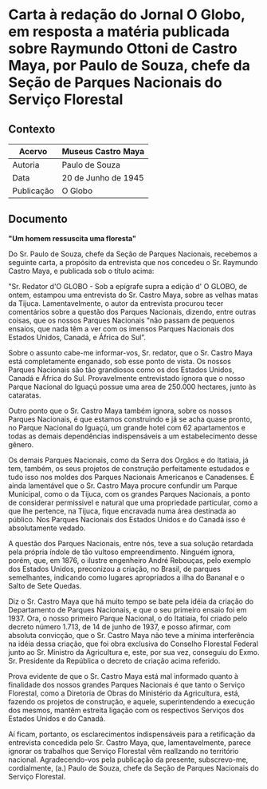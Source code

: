 # Carta à redação do Jornal O Globo, em resposta a matéria publicada sobre Raymundo Ottoni de Castro Maya, por Paulo de Souza, chefe da Seção de Parques Nacionais do Serviço Florestal

## Contexto

|Acervo| Museus Castro Maya |
|-|-|
|Autoria|Paulo de Souza|
|Data|20 de Junho de 1945|
|Publicação|O Globo|

## Documento

__"Um homem ressuscita uma floresta"__

Do Sr. Paulo de Souza, chefe da Seção de Parques Nacionais, recebemos a seguinte carta, a propósito da entrevista que nos concedeu o Sr. Raymundo Castro Maya, e publicada sob o título acima:

"Sr. Redator d'O GLOBO - Sob a epígrafe supra a edição d' O GLOBO, de ontem, estampou uma entrevista do Sr. Castro Maya, sobre as velhas matas da Tijuca. Lamentavelmente, o autor da entrevista procurou tecer comentários sobre a questão dos Parques Nacionais, dizendo, entre outras coisas, que os nossos Parques Nacionais "não passam de pequenos ensaios, que nada têm a ver com os imensos Parques Nacionais dos Estados Unidos, Canadá, e África do Sul”.

Sobre o assunto cabe-me informar-vos, Sr. redator, que o Sr. Castro Maya está completamente enganado, sob esse ponto de vista. Os nossos Parques Nacionais são tão grandiosos como os dos Estados Unidos, Canadá e África do Sul. Provavelmente entrevistado ignora que o nosso Parque Nacional do Iguaçú possue uma area de 250.000 hectares, junto às cataratas.

Outro ponto que o Sr. Castro Maya também ignora, sobre os nossos Parques Nacionais, é que estamos construindo e já se acha quase pronto, no Parque Nacional do Iguaçú, um grande hotel com 62 apartamentos e todas as demais dependências indispensáveis a um estabelecimento desse gênero.

Os demais Parques Nacionais, como da Serra dos Orgãos e do Itatiaia, já tem, também, os seus projetos de construção perfeitamente estudados e tudo isso nos moldes dos Parques Nacionais Americanos e Canadenses. É ainda lamentável que o Sr. Castro Maya procure confundir um Parque Municipal, como o da Tijuca, com os grandes Parques Nacionais, a ponto de considerar permissivel e natural que uma propriedade particular, como a que lhe pertence, na Tijuca, fique encravada numa área destinada ao público. Nos Parques Nacionais dos Estados Unidos e do Canadá isso é absolutamente vedado.

A questão dos Parques Nacionais, entre nós, teve a sua solução retardada pela própria índole de tão vultoso empreendimento. Ninguém ignora, porém, que, em 1876, o ilustre engenheiro André Rebouças, pelo exemplo dos Estados Unidos, preconizou a criação, no Brasil, de parques semelhantes, indicando como lugares apropriados a ilha do Bananal e o Salto de Sete Quedas.

Diz o Sr. Castro Maya que há muito tempo se bate pela idéia da criação do Departamento de Parques Nacionais, e que o seu primeiro ensaio foi em 1937. Ora, o nosso primeiro Parque Nacional, o do Itatiaia, foi criado pelo decreto número 1.713, de 14 de junho de 1937, e posso afirmar, com absoluta convicção, que o Sr. Castro Maya não teve a mínima interferência na idéia dessa criação, que foi obra exclusiva do Conselho Florestal Federal junto ao Sr. Ministro da Agricultura e, este, por sua vez, conseguiu do Exmo. Sr. Presidente da República o decreto de criação acima referido.

Prova evidente de que o Sr. Castro Maya está mal informado quanto à finalidade dos nossos grandes Parques Nacionais é que tanto o Serviço Florestal, como a Diretoria de Obras do Ministério da Agricultura, está, fazendo os projetos de construção, e aquele, superintendendo a execução dos mesmos, mantêm estreita ligação com os respectivos Serviços dos Estados Unidos e do Canadá.

Aí ficam, portanto, os esclarecimentos indispensáveis para a retificação da entrevista concedida pelo Sr. Castro Maya, que, lamentavelmente, parece ignorar os trabalhos que Serviço Florestal vêm reallzando no território nacional. Agradecendo-vos pela publicação da presente, subscrevo-me, cordialmente, (a.) Paulo de Souza, chefe da Seção de Parques Nacionais do Serviço Florestal. 
